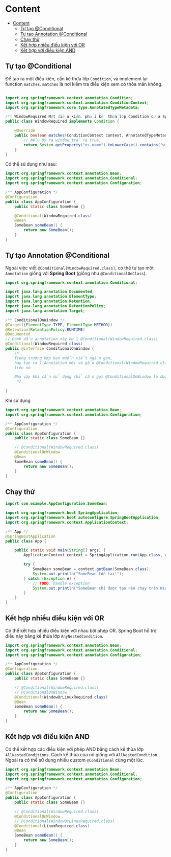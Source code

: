 # Content

<!--toc:start-->

- [Content](#content)
  - [Tự tạo @Conditional](#tự-tạo-conditional)
  - [Tự tạo Annotation @Conditional](#tự-tạo-annotation-conditional)
  - [Chạy thử](#chạy-thử)
  - [Kết hợp nhiều điều kiện với OR](#kết-hợp-nhiều-điều-kiện-với-or)
  - [Kết hợp với điều kiện AND](#kết-hợp-với-điều-kiện-and)
  <!--toc:end-->

## Tự tạo @Conditional

Để tạo ra một điều kiện, cần kế thừa lớp `Condition`, và implement lại function `matches`. `matches` là nơi kiểm tra điều kiện xem có thỏa mãn không.

```java

import org.springframework.context.annotation.Condition;
import org.springframework.context.annotation.ConditionContext;
import org.springframework.core.type.AnnotatedTypeMetadata;

/** WindowRequired Một điều kiện, phải kế thừa lớp Condition của Spring Boot cung cấp */
public class WindowRequired implements Condition {

    @Override
    public boolean matches(ConditionContext context, AnnotatedTypeMetadata metadata) {
        // Nếu OS ra window trả ra true.
        return System.getProperty("os.name").toLowerCase().contains("win");
    }
}
```

Có thể sử dụng như sau:

```java
import org.springframework.context.annotation.Bean;
import org.springframework.context.annotation.Conditional;
import org.springframework.context.annotation.Configuration;

/** AppConfiguration */
@Configuration
public class AppConfiguration {
    public static class SomeBean {}

    @Conditional(WindowRequired.class)
    @Bean
    SomeBean someBean() {
        return new SomeBean();
    }
}
```

## Tự tạo Annotation @Conditional

Ngoài việc viết `@Conditional(WindowRequired.class)`, có thể tự tạo một `Annotation` giống với **Spring Boot** (giống như `@ConditionalOnClass`).

```java
import org.springframework.context.annotation.Conditional;

import java.lang.annotation.Documented;
import java.lang.annotation.ElementType;
import java.lang.annotation.Retention;
import java.lang.annotation.RetentionPolicy;
import java.lang.annotation.Target;

/** ConditionalOnWindow */
@Target({ElementType.TYPE, ElementType.METHOD})
@Retention(RetentionPolicy.RUNTIME)
@Documented
// Đánh dấu annotation này bởi @Conditional(WindowRequired.class)
@Conditional(WindowRequired.class)
public @interface ConditionalOnWindow {
    /*
    Trong trường hợp bạn muốn viết ngắn gọn,
    hay tạo ra 1 Annotation mới và gắn @Conditional(WindowRequired.class)
    trên nó

    Như vậy khi cần sử dụng chỉ cần gọi @ConditionalOnWindow là được
     */

}
```

Khi sử dụng

```java
import org.springframework.context.annotation.Bean;
import org.springframework.context.annotation.Configuration;

/** AppConfiguration */
@Configuration
public class AppConfiguration {
    public static class SomeBean {}

    // @Conditional(WindowRequired.class)
    @ConditionalOnWindow
    @Bean
    SomeBean someBean() {
        return new SomeBean();
    }
}
```

## Chạy thử

```java
import com.example.AppConfiguration.SomeBean;

import org.springframework.boot.SpringApplication;
import org.springframework.boot.autoconfigure.SpringBootApplication;
import org.springframework.context.ApplicationContext;

/** App */
@SpringBootApplication
public class App {

    public static void main(String[] args) {
        ApplicationContext context = SpringApplication.run(App.class, args);

        try {
            SomeBean someBean = context.getBean(SomeBean.class);
            System.out.println("SomeBean tồn tại!");
        } catch (Exception e) {
            // TODO: handle exception
            System.out.println("SomeBean chỉ được tạo nếu chạy trên Window");
        }
    }
}
```

## Kết hợp nhiều điều kiện với OR

Có thể kết hợp nhiều điều kiện với nhau bởi phép OR. Spring Boot hỗ trợ điều này bằng kế thừa lớp `AnyNestedCondition`.

```java
import org.springframework.context.annotation.Bean;
import org.springframework.context.annotation.Conditional;
import org.springframework.context.annotation.Configuration;

/** AppConfiguration */
@Configuration
public class AppConfiguration {
    public static class SomeBean {}

    // @Conditional(WindowRequired.class)
    // @ConditionalOnWindow
    @Conditional(WindowOrLinuxRequired.class)
    @Bean
    SomeBean someBean() {
        return new SomeBean();
    }
}
```

## Kết hợp với điều kiện AND

Có thể kết hợp các điều kiện với phép AND bằng cách kế thừa lớp `AllNestedConditions`. Cách kế thừa của nó giống với `AllNestedCondition`. Ngoài ra có thể sử dụng nhiều custom `@Conditional` cùng một lúc.

```java
import org.springframework.context.annotation.Bean;
import org.springframework.context.annotation.Conditional;
import org.springframework.context.annotation.Configuration;

/** AppConfiguration */
@Configuration
public class AppConfiguration {
    public static class SomeBean {}

    // @Conditional(WindowRequired.class)
    @ConditionalOnWindow
    // @Conditional(WindowOrLinuxRequired.class)
    @Conditional(LinuxRequired.class)
    @Bean
    SomeBean someBean() {
        return new SomeBean();
    }
}
```
